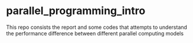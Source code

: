 # parallel_programming_intro
This repo consists the report and some codes that attempts to understand the performance difference between different parallel computing models
